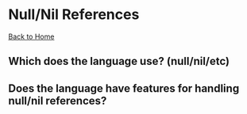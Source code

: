 # Null/Nil References
[Back to Home](README.md)
## Which does the language use? (null/nil/etc)
## Does the language have features for handling null/nil references?
